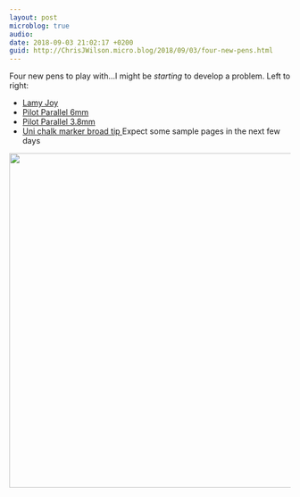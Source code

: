 ```yaml
---
layout: post
microblog: true
audio: 
date: 2018-09-03 21:02:17 +0200
guid: http://ChrisJWilson.micro.blog/2018/09/03/four-new-pens.html
---
```

Four new pens to play with...I might be _starting_ to develop a problem. 
Left to right:
- [Lamy Joy](http://www.amazon.com/dp/B00PV7RMSA/?tag=minima0e-20)
- [Pilot Parallel 6mm](http://www.amazon.com/dp/B002RJPLQK/?tag=minima0e-20)
- [Pilot Parallel 3.8mm ](http://www.amazon.com/dp/B004ESZ9DW/?tag=minima0e-20)
- [Uni chalk marker broad tip ](http://www.amazon.com/dp/B005NXE8KC/?tag=minima0e-20)
Expect some sample pages in the next few days

<img src="http://chrisjwilson.me/uploads/2018/7c6720db2d.jpg" width="600" height="600" />
